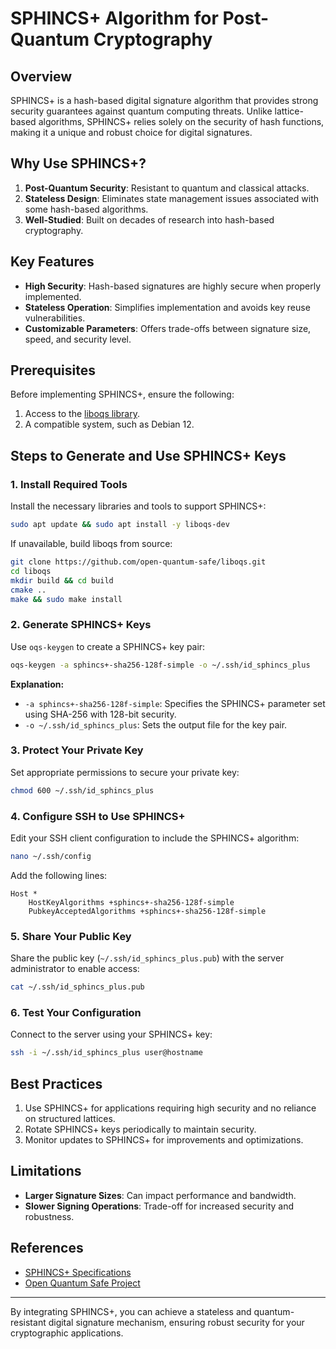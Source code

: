 # SPHINCS+ Algorithm for Post-Quantum Cryptography

## Overview
SPHINCS+ is a hash-based digital signature algorithm that provides strong security guarantees against quantum computing threats. Unlike lattice-based algorithms, SPHINCS+ relies solely on the security of hash functions, making it a unique and robust choice for digital signatures.

## Why Use SPHINCS+?
1. **Post-Quantum Security**: Resistant to quantum and classical attacks.
2. **Stateless Design**: Eliminates state management issues associated with some hash-based algorithms.
3. **Well-Studied**: Built on decades of research into hash-based cryptography.

## Key Features
- **High Security**: Hash-based signatures are highly secure when properly implemented.
- **Stateless Operation**: Simplifies implementation and avoids key reuse vulnerabilities.
- **Customizable Parameters**: Offers trade-offs between signature size, speed, and security level.

## Prerequisites
Before implementing SPHINCS+, ensure the following:
1. Access to the [liboqs library](https://github.com/open-quantum-safe/liboqs).
2. A compatible system, such as Debian 12.

## Steps to Generate and Use SPHINCS+ Keys

### 1. Install Required Tools
Install the necessary libraries and tools to support SPHINCS+:
```bash
sudo apt update && sudo apt install -y liboqs-dev
```
If unavailable, build liboqs from source:
```bash
git clone https://github.com/open-quantum-safe/liboqs.git
cd liboqs
mkdir build && cd build
cmake ..
make && sudo make install
```

### 2. Generate SPHINCS+ Keys
Use `oqs-keygen` to create a SPHINCS+ key pair:
```bash
oqs-keygen -a sphincs+-sha256-128f-simple -o ~/.ssh/id_sphincs_plus
```
**Explanation:**
- `-a sphincs+-sha256-128f-simple`: Specifies the SPHINCS+ parameter set using SHA-256 with 128-bit security.
- `-o ~/.ssh/id_sphincs_plus`: Sets the output file for the key pair.

### 3. Protect Your Private Key
Set appropriate permissions to secure your private key:
```bash
chmod 600 ~/.ssh/id_sphincs_plus
```

### 4. Configure SSH to Use SPHINCS+
Edit your SSH client configuration to include the SPHINCS+ algorithm:
```bash
nano ~/.ssh/config
```
Add the following lines:
```plaintext
Host *
    HostKeyAlgorithms +sphincs+-sha256-128f-simple
    PubkeyAcceptedAlgorithms +sphincs+-sha256-128f-simple
```

### 5. Share Your Public Key
Share the public key (`~/.ssh/id_sphincs_plus.pub`) with the server administrator to enable access:
```bash
cat ~/.ssh/id_sphincs_plus.pub
```

### 6. Test Your Configuration
Connect to the server using your SPHINCS+ key:
```bash
ssh -i ~/.ssh/id_sphincs_plus user@hostname
```

## Best Practices
1. Use SPHINCS+ for applications requiring high security and no reliance on structured lattices.
2. Rotate SPHINCS+ keys periodically to maintain security.
3. Monitor updates to SPHINCS+ for improvements and optimizations.

## Limitations
- **Larger Signature Sizes**: Can impact performance and bandwidth.
- **Slower Signing Operations**: Trade-off for increased security and robustness.

## References
- [SPHINCS+ Specifications](https://sphincs.org/)
- [Open Quantum Safe Project](https://openquantumsafe.org/)

---

By integrating SPHINCS+, you can achieve a stateless and quantum-resistant digital signature mechanism, ensuring robust security for your cryptographic applications.